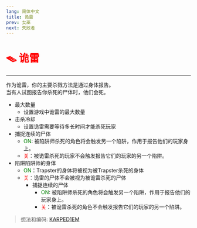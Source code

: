 ```yaml
---
lang: 简体中文
title: 诡雷
prev: 女巫
next: 失败者
---
```


# <font color=red>🪤 <b>诡雷</b></font> <Badge text="Killing" type="tip" vertical="middle"/>

***

作为诡雷，你的主要杀戮方法是通过身体报告。<br>
当有人试图报告你杀死的尸体时，他们会死。

- 最大数量
  - 设置游戏中诡雷的最大数量
- 击杀冷却
  - 设置诡雷需要等待多长时间才能杀死玩家
- 捕捉连续的尸体
  - <font color=green>ON</font>: 被陷阱师杀死的角色将会触发另一个陷阱，作用于报告他们的玩家身上。
  - <font color=red>关</font>：被诡雷杀死的玩家不会触发报告它们的玩家的另一个陷阱。
- 陷阱陷阱师的身体
  - <font color=green>ON</font>：Trapster的身体将被视为被Trapster杀死的身体
  - <font color=red>关</font>：诡雷的尸体不会被视为被诡雷杀死的尸体
    - 捕捉连续的尸体
      - <font color=green>ON</font>: 被陷阱师杀死的角色将会触发另一个陷阱，作用于报告他们的玩家身上。
      - <font color=red>关</font>：被诡雷杀死的角色不会触发报告它们的玩家的另一个陷阱。

> 想法和编码: [KARPED1EM](https://github.com/KARPED1EM)
